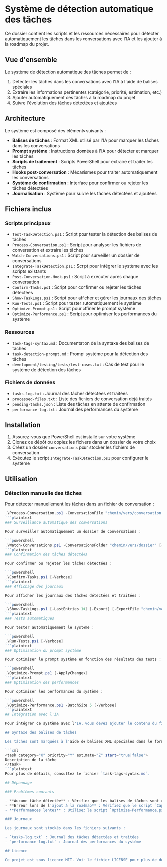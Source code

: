 # Système de détection automatique des tâches

Ce dossier contient les scripts et les ressources nécessaires pour détecter automatiquement les tâches dans les conversations avec l'IA et les ajouter à la roadmap du projet.

## Vue d'ensemble

Le système de détection automatique des tâches permet de :

1. Détecter les tâches dans les conversations avec l'IA à l'aide de balises spéciales
2. Extraire les informations pertinentes (catégorie, priorité, estimation, etc.)
3. Ajouter automatiquement ces tâches à la roadmap du projet
4. Suivre l'évolution des tâches détectées et ajoutées

## Architecture

Le système est composé des éléments suivants :

- **Balises de tâches** : Format XML utilisé par l'IA pour marquer les tâches dans les conversations
- **Prompt système** : Instructions données à l'IA pour détecter et marquer les tâches
- **Scripts de traitement** : Scripts PowerShell pour extraire et traiter les tâches
- **Hooks post-conversation** : Mécanismes pour traiter automatiquement les conversations
- **Système de confirmation** : Interface pour confirmer ou rejeter les tâches détectées
- **Journalisation** : Système pour suivre les tâches détectées et ajoutées

## Fichiers inclus

### Scripts principaux

- `Test-TaskDetection.ps1` : Script pour tester la détection des balises de tâches
- `Process-Conversation.ps1` : Script pour analyser les fichiers de conversation et extraire les tâches
- `Watch-Conversations.ps1` : Script pour surveiller un dossier de conversations
- `Integrate-TaskDetection.ps1` : Script pour intégrer le système avec les scripts existants
- `Post-Conversation-Hook.ps1` : Script à exécuter après chaque conversation
- `Confirm-Tasks.ps1` : Script pour confirmer ou rejeter les tâches détectées
- `Show-TaskLogs.ps1` : Script pour afficher et gérer les journaux des tâches
- `Run-Tests.ps1` : Script pour tester automatiquement le système
- `Optimize-Prompt.ps1` : Script pour affiner le prompt système
- `Optimize-Performance.ps1` : Script pour optimiser les performances du système

### Ressources

- `task-tags-syntax.md` : Documentation de la syntaxe des balises de tâches
- `task-detection-prompt.md` : Prompt système pour la détection des tâches
- `development/testing/tests/test-cases.txt` : Cas de test pour le système de détection des tâches

### Fichiers de données

- `tasks-log.txt` : Journal des tâches détectées et traitées
- `processed-files.txt` : Liste des fichiers de conversation déjà traités
- `pending-tasks.json` : Liste des tâches en attente de confirmation
- `performance-log.txt` : Journal des performances du système

## Installation

1. Assurez-vous que PowerShell est installé sur votre système
2. Clonez ce dépôt ou copiez les fichiers dans un dossier de votre choix
3. Créez un dossier `conversations` pour stocker les fichiers de conversation
4. Exécutez le script `Integrate-TaskDetection.ps1` pour configurer le système

## Utilisation

### Détection manuelle des tâches

Pour détecter manuellement les tâches dans un fichier de conversation :

```powershell
.\Process-Conversation.ps1 -ConversationFile "chemin/vers/conversation.txt" [-AddToRoadmap] [-Verbose]
```plaintext
### Surveillance automatique des conversations

Pour surveiller automatiquement un dossier de conversations :

```powershell
.\Watch-Conversations.ps1 -ConversationsFolder "chemin/vers/dossier" [-AddToRoadmap] [-Verbose]
```plaintext
### Confirmation des tâches détectées

Pour confirmer ou rejeter les tâches détectées :

```powershell
.\Confirm-Tasks.ps1 [-Verbose]
```plaintext
### Affichage des journaux

Pour afficher les journaux des tâches détectées et traitées :

```powershell
.\Show-TaskLogs.ps1 [-LastEntries 10] [-Export] [-ExportFile "chemin/vers/export.csv"]
```plaintext
### Tests automatiques

Pour tester automatiquement le système :

```powershell
.\Run-Tests.ps1 [-Verbose]
```plaintext
### Optimisation du prompt système

Pour optimiser le prompt système en fonction des résultats des tests :

```powershell
.\Optimize-Prompt.ps1 [-ApplyChanges]
```plaintext
### Optimisation des performances

Pour optimiser les performances du système :

```powershell
.\Optimize-Performance.ps1 -BatchSize 5 [-Verbose]
```plaintext
## Intégration avec l'IA

Pour intégrer ce système avec l'IA, vous devez ajouter le contenu du fichier `task-detection-prompt.md` au prompt système de l'IA. Cela permettra à l'IA de détecter et de marquer automatiquement les tâches dans les conversations.

## Syntaxe des balises de tâches

Les tâches sont marquées à l'aide de balises XML spéciales dans le format suivant :

```xml
<task category="X" priority="Y" estimate="Z" start="true|false">
Description de la tâche
</task>
```plaintext
Pour plus de détails, consultez le fichier `task-tags-syntax.md`.

## Dépannage

### Problèmes courants

- **Aucune tâche détectée** : Vérifiez que les balises de tâches sont correctement formatées
- **Erreur lors de l'ajout à la roadmap** : Vérifiez que le script `Capture-Request-Simple.ps1` est accessible
- **Performances lentes** : Utilisez le script `Optimize-Performance.ps1` pour optimiser les performances

### Journaux

Les journaux sont stockés dans les fichiers suivants :

- `tasks-log.txt` : Journal des tâches détectées et traitées
- `performance-log.txt` : Journal des performances du système

## Licence

Ce projet est sous licence MIT. Voir le fichier LICENSE pour plus de détails.
